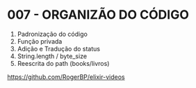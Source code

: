 # 007 - ORGANIZÃO DO CÓDIGO

1. Padronização do código
2. Função privada
3. Adição e Tradução do status
4. String.length / byte_size
5. Reescrita do path (books/livros)

https://github.com/RogerBP/elixir-videos
